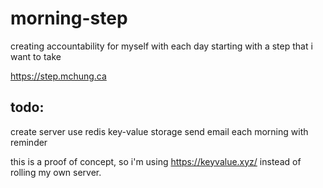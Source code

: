 # morning-step
creating accountability for myself with each day starting with a step that i want to take

https://step.mchung.ca

## todo:

create server
use redis key-value storage
send email each morning with reminder

this is a proof of concept, so i'm using https://keyvalue.xyz/ instead of rolling my own server.